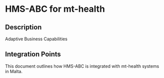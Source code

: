 # HMS-ABC for mt-health

## Description

Adaptive Business Capabilities

## Integration Points

This document outlines how HMS-ABC is integrated with mt-health systems in Malta.
